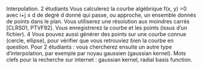  Interpolation. 2 étudiants
Vous calculerez la courbe algébrique f(x, y) =0 avec i+j ≤ d
de degré d donné qui passe, ou approche, un ensemble donnés de points dans le
plan. Vous utiliserez une résolution aux moindres carrés [CLRS01, PTVF92].
Vous enregistrerez la courbe et les points (issus d’un fichier).
4
Vous pouvez aussi générer des points sur une courbe connue (cercle, ellipse),
pour vérifier que vous retrouviez bien la courbe en question.
Pour 2 étudiants : vous chercherez ensuite un autre type d’interpolation, par
exemple par noyau gaussien (gaussian kernel). Mots clefs pour la recherche sur
internet : gaussian kernel, radial basis function.
